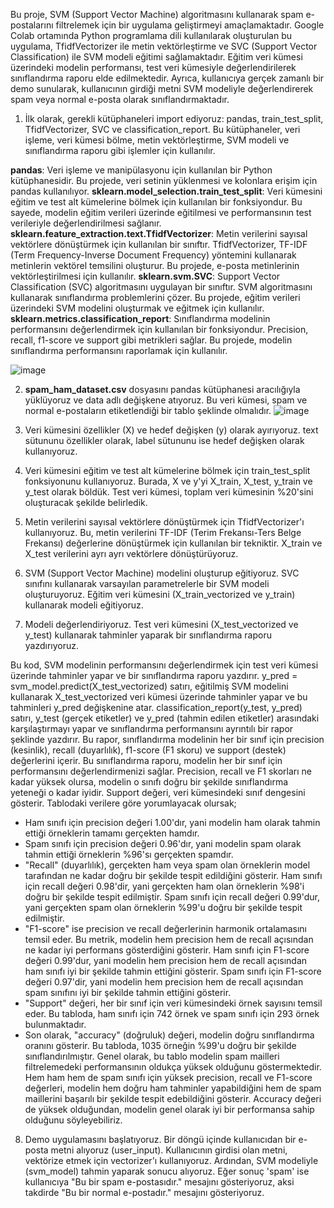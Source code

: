 Bu proje, SVM (Support Vector Machine) algoritmasını kullanarak spam e-postalarını filtrelemek için bir uygulama geliştirmeyi amaçlamaktadır. Google Colab ortamında Python programlama dili kullanılarak oluşturulan bu uygulama, TfidfVectorizer ile metin vektörleştirme ve SVC (Support Vector Classification) ile SVM modeli eğitimi sağlamaktadır. Eğitim veri kümesi üzerindeki modelin performansı, test veri kümesiyle değerlendirilerek sınıflandırma raporu elde edilmektedir. Ayrıca, kullanıcıya gerçek zamanlı bir demo sunularak, kullanıcının girdiği metni SVM modeliyle değerlendirerek spam veya normal e-posta olarak sınıflandırmaktadır.
1.	İlk olarak, gerekli kütüphaneleri import ediyoruz: pandas, train_test_split, TfidfVectorizer, SVC ve classification_report. Bu kütüphaneler, veri işleme, veri kümesi bölme, metin vektörleştirme, SVM modeli ve sınıflandırma raporu gibi işlemler için kullanılır.

**pandas**: Veri işleme ve manipülasyonu için kullanılan bir Python kütüphanesidir. Bu projede, veri setinin yüklenmesi ve kolonlara erişim için pandas kullanılıyor.
**sklearn.model_selection.train_test_split**: Veri kümesini eğitim ve test alt kümelerine bölmek için kullanılan bir fonksiyondur. Bu sayede, modelin eğitim verileri üzerinde eğitilmesi ve performansının test verileriyle değerlendirilmesi sağlanır.
**sklearn.feature_extraction.text.TfidfVectorizer**: Metin verilerini sayısal vektörlere dönüştürmek için kullanılan bir sınıftır. TfidfVectorizer, TF-IDF (Term Frequency-Inverse Document Frequency) yöntemini kullanarak metinlerin vektörel temsilini oluşturur. Bu projede, e-posta metinlerinin vektörleştirilmesi için kullanılır.
**sklearn.svm.SVC**: Support Vector Classification (SVC) algoritmasını uygulayan bir sınıftır. SVM algoritmasını kullanarak sınıflandırma problemlerini çözer. Bu projede, eğitim verileri üzerindeki SVM modelini oluşturmak ve eğitmek için kullanılır.
**sklearn.metrics.classification_report**: Sınıflandırma modelinin performansını değerlendirmek için kullanılan bir fonksiyondur. Precision, recall, f1-score ve support gibi metrikleri sağlar. Bu projede, modelin sınıflandırma performansını raporlamak için kullanılır.

![image](https://github.com/KardelRuveyda/detect-email-spam-vs-ham/assets/33912144/d5531ca4-efe5-459f-b18e-195e30a0e7ef)

2.	**spam_ham_dataset.csv** dosyasını pandas kütüphanesi aracılığıyla yüklüyoruz ve data adlı değişkene atıyoruz. Bu veri kümesi, spam ve normal e-postaların etiketlendiği bir tablo şeklinde olmalıdır.
 ![image](https://github.com/KardelRuveyda/detect-email-spam-vs-ham/assets/33912144/2eb60e87-37ea-4cdb-b032-22acc0d5556e)
 
 
3.	Veri kümesini özellikler (X) ve hedef değişken (y) olarak ayırıyoruz. text sütununu özellikler olarak, label sütununu ise hedef değişken olarak kullanıyoruz.
 
4.	Veri kümesini eğitim ve test alt kümelerine bölmek için train_test_split fonksiyonunu kullanıyoruz. Burada, X ve y'yi X_train, X_test, y_train ve y_test olarak böldük. Test veri kümesi, toplam veri kümesinin %20'sini oluşturacak şekilde belirledik.
 
5.	Metin verilerini sayısal vektörlere dönüştürmek için TfidfVectorizer'ı kullanıyoruz. Bu, metin verilerini TF-IDF (Terim Frekansı-Ters Belge Frekansı) değerlerine dönüştürmek için kullanılan bir tekniktir. X_train ve X_test verilerini ayrı ayrı vektörlere dönüştürüyoruz.
 
6.	SVM (Support Vector Machine) modelini oluşturup eğitiyoruz. SVC sınıfını kullanarak varsayılan parametrelerle bir SVM modeli oluşturuyoruz. Eğitim veri kümesini (X_train_vectorized ve y_train) kullanarak modeli eğitiyoruz.
 
7.	Modeli değerlendiriyoruz. Test veri kümesini (X_test_vectorized ve y_test) kullanarak tahminler yaparak bir sınıflandırma raporu yazdırıyoruz.
 


Bu kod, SVM modelinin performansını değerlendirmek için test veri kümesi üzerinde tahminler yapar ve bir sınıflandırma raporu yazdırır. y_pred = svm_model.predict(X_test_vectorized) satırı, eğitilmiş SVM modelini kullanarak X_test_vectorized veri kümesi üzerinde tahminler yapar ve bu tahminleri y_pred değişkenine atar.
classification_report(y_test, y_pred) satırı, y_test (gerçek etiketler) ve y_pred (tahmin edilen etiketler) arasındaki karşılaştırmayı yapar ve sınıflandırma performansını ayrıntılı bir rapor şeklinde yazdırır. Bu rapor, sınıflandırma modelinin her bir sınıf için precision (kesinlik), recall (duyarlılık), f1-score (F1 skoru) ve support (destek) değerlerini içerir.
Bu sınıflandırma raporu, modelin her bir sınıf için performansını değerlendirmenizi sağlar. Precision, recall ve F1 skorları ne kadar yüksek olursa, modelin o sınıfı doğru bir şekilde sınıflandırma yeteneği o kadar iyidir. Support değeri, veri kümesindeki sınıf dengesini gösterir.
Tablodaki verilere göre yorumlayacak olursak; 
-	Ham sınıfı için precision değeri 1.00'dır, yani modelin ham olarak tahmin ettiği örneklerin tamamı gerçekten hamdır.
-	Spam sınıfı için precision değeri 0.96'dır, yani modelin spam olarak tahmin ettiği örneklerin %96'sı gerçekten spamdır.
-	"Recall" (duyarlılık), gerçekten ham veya spam olan örneklerin model tarafından ne kadar doğru bir şekilde tespit edildiğini gösterir. Ham sınıfı için recall değeri 0.98'dir, yani gerçekten ham olan örneklerin %98'i doğru bir şekilde tespit edilmiştir. Spam sınıfı için recall değeri 0.99'dur, yani gerçekten spam olan örneklerin %99'u doğru bir şekilde tespit edilmiştir.
-	"F1-score" ise precision ve recall değerlerinin harmonik ortalamasını temsil eder. Bu metrik, modelin hem precision hem de recall açısından ne kadar iyi performans gösterdiğini gösterir. Ham sınıfı için F1-score değeri 0.99'dur, yani modelin hem precision hem de recall açısından ham sınıfı iyi bir şekilde tahmin ettiğini gösterir. Spam sınıfı için F1-score değeri 0.97'dir, yani modelin hem precision hem de recall açısından spam sınıfını iyi bir şekilde tahmin ettiğini gösterir. 
-	"Support" değeri, her bir sınıf için veri kümesindeki örnek sayısını temsil eder. Bu tabloda, ham sınıfı için 742 örnek ve spam sınıfı için 293 örnek bulunmaktadır.
-	Son olarak, "accuracy" (doğruluk) değeri, modelin doğru sınıflandırma oranını gösterir. Bu tabloda, 1035 örneğin %99'u doğru bir şekilde sınıflandırılmıştır.
Genel olarak, bu tablo modelin spam mailleri filtrelemedeki performansının oldukça yüksek olduğunu göstermektedir. Hem ham hem de spam sınıfı için yüksek precision, recall ve F1-score değerleri, modelin hem doğru ham tahminler yapabildiğini hem de spam maillerini başarılı bir şekilde tespit edebildiğini gösterir. Accuracy değeri de yüksek olduğundan, modelin genel olarak iyi bir performansa sahip olduğunu söyleyebiliriz.
8.	Demo uygulamasını başlatıyoruz. Bir döngü içinde kullanıcıdan bir e-posta metni alıyoruz (user_input). Kullanıcının girdisi olan metni, vektörize etmek için vectorizer'ı kullanıyoruz. Ardından, SVM modeliyle (svm_model) tahmin yaparak sonucu alıyoruz. Eğer sonuç 'spam' ise kullanıcıya "Bu bir spam e-postasıdır." mesajını gösteriyoruz, aksi takdirde "Bu bir normal e-postadır." mesajını gösteriyoruz.
